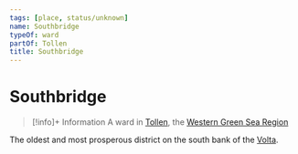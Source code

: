 ```yaml
---
tags: [place, status/unknown]
name: Southbridge
typeOf: ward
partOf: Tollen
title: Southbridge
---
```


# Southbridge
>[!info]+ Information
> A ward in [Tollen](<./tollen.md>), the [Western Green Sea Region](<../western-green-sea-region.md>)

The oldest and most prosperous district on the south bank of the [Volta](<../../greater-sembara/rivers/volta-watershed/volta.md>). 